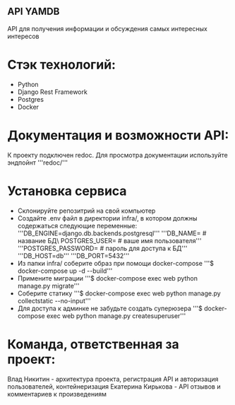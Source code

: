 ## API YAMDB
API для получения информации и обсуждения самых интересных интересов

# Стэк технологий:
- Python
- Django Rest Framework
- Postgres
- Docker

# Документация и возможности API:
К проекту подключен redoc. Для просмотра документации используйте эндпойнт '''redoc/'''

# Установка сервиса
- Склонируйте репозитрий на свой компьютер
- Создайте .env файл в директории infra/, в котором должны содержаться следующие переменные:
'''DB_ENGINE=django.db.backends.postgresql'''
'''DB_NAME= # название БД\ POSTGRES_USER= # ваше имя пользователя'''
'''POSTGRES_PASSWORD= # пароль для доступа к БД'''
'''DB_HOST=db'''
'''DB_PORT=5432'''
- Из папки infra/ соберите образ при помощи docker-compose '''$ docker-compose up -d --build'''
- Примените миграции '''$ docker-compose exec web python manage.py migrate'''
- Соберите статику '''$ docker-compose exec web python manage.py collectstatic --no-input'''
- Для доступа к админке не забудьте создать суперюзера '''$ docker-compose exec web python manage.py createsuperuser'''


# Команда, ответственная за проект:
Влад Никитин - архитектура проекта, регистрация API и авторизация пользователей, контейнеризация
Екатерина Кирькова - API отзывов и комментариев к произведениям
